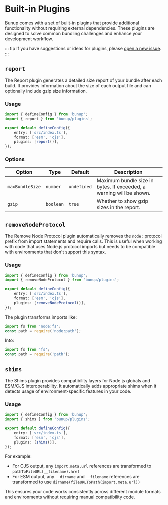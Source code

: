 # Built-in Plugins

Bunup comes with a set of built-in plugins that provide additional functionality without requiring external dependencies. These plugins are designed to solve common bundling challenges and enhance your development workflow.

::: tip
If you have suggestions or ideas for plugins, please [open a new issue](https://github.com/arshad-yaseen/bunup/issues/new).
:::

## `report`

The Report plugin generates a detailed size report of your bundle after each build. It provides information about the size of each output file and can optionally include gzip size information.

### Usage

```ts
import { defineConfig } from 'bunup';
import { report } from 'bunup/plugins';

export default defineConfig({
	entry: ['src/index.ts'],
	format: ['esm', 'cjs'],
	plugins: [report()],
});
```

### Options

| Option          | Type      | Default     | Description                                                         |
| --------------- | --------- | ----------- | ------------------------------------------------------------------- |
| `maxBundleSize` | `number`  | `undefined` | Maximum bundle size in bytes. If exceeded, a warning will be shown. |
| `gzip`          | `boolean` | `true`      | Whether to show gzip sizes in the report.                           |

## `removeNodeProtocol`

The Remove Node Protocol plugin automatically removes the `node:` protocol prefix from import statements and require calls. This is useful when working with code that uses Node.js protocol imports but needs to be compatible with environments that don't support this syntax.

### Usage

```ts
import { defineConfig } from 'bunup';
import { removeNodeProtocol } from 'bunup/plugins';

export default defineConfig({
	entry: ['src/index.ts'],
	format: ['esm', 'cjs'],
	plugins: [removeNodeProtocol()],
});
```

The plugin transforms imports like:
```ts
import fs from 'node:fs';
const path = require('node:path');
```

Into:
```ts
import fs from 'fs';
const path = require('path');
```

## `shims`

The Shims plugin provides compatibility layers for Node.js globals and ESM/CJS interoperability. It automatically adds appropriate shims when it detects usage of environment-specific features in your code.

### Usage

```ts
import { defineConfig } from 'bunup';
import { shims } from 'bunup/plugins';

export default defineConfig({
	entry: ['src/index.ts'],
	format: ['esm', 'cjs'],
	plugins: [shims()],
});
```

For example:

- For CJS output, any `import.meta.url` references are transformed to `pathToFileURL(__filename).href`
- For ESM output, any `__dirname` and `__filename` references are transformed to use `dirname(fileURLToPath(import.meta.url))`

This ensures your code works consistently across different module formats and environments without requiring manual compatibility code.
